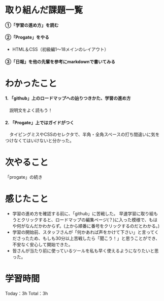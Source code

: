 # 取り組んだ課題一覧
#### ①「学習の進め方」を読む
#### ②「Progate」をやる
- HTML＆CSS（初級編1～18メインのレイアウト）
#### ③「日報」を他の先輩を参考にmarkdownで書いてみる

# わかったこと
#### 1. 「github」上のロードマップへの辿りつきかた、学習の進め方
　説明文をよく読もう！
#### 2. 「Progate」上ではガイドがつく
　タイピングミスやCSSのセレクタで、半角・全角スペースの打ち間違いに気をつけなくてはいけないと分かった。
 
# 次やること
「progate」の続き

# 感じたこと
- 学習の進め方を確認する前に、「github」に苦戦した。
早速学習に取り組もうとクリックすると、ロードマップの編集ページ(？)に入った模様で、もはや何がなんだかわからず。(上から順番に番号をクリックするのだとわかる。)
- 学習の開始前、スタッフさんが「何かあれば声をかけて下さい」と言ってくださったため、もしも30分以上苦戦したら「聞こう！」と思うことができ、不安なく安心して開始できた。
- 皆さんが当たり前に使っているツールを私も早く使えるようになりたいと思った。

# 学習時間
Today：3h Total：3h
